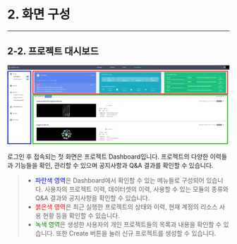 # 2. 화면 구성

***

## 2-2. 프로젝트 대시보드

![](manual_2-2_1.png)

로그인 후 접속되는 첫 화면은 프로젝트 Dashboard입니다.
프로젝트의 다양한 이력들과 기능들을 확인, 관리할 수 있으며 공지사항과 Q&A 결과를 확인할 수 있습니다.

> * <span style="color:blue">파란색 영역</span>은 Dashboard에서 확인할 수 있는 메뉴들로 구성되어 있습니다. 사용자의 프로젝트 이력, 데이터셋의 이력, 사용할 수 있는 모듈의 종류와 Q&A 결과와 공지사항을 확인할 수 있습니다.
> * <span style="color:red">붉은색 영역</span>은 최근 실행한 프로젝트의 상태와 이력, 현재 계정의 리소스 사용 현황 등을 확인할 수 있습니다.
> * <span style="color:green">녹색 영역</span>은 생성한 사용자의 개인 프로젝트들의 목록과 내용을 확인할 수 있습니다. 또한 Create 버튼을 눌러 신규 프로젝트를 생성할 수 있습니다.